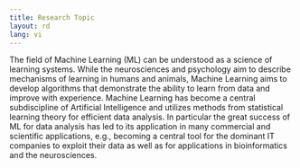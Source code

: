 ```yaml
---
title: Research Topic
layout: rd
lang: vi
---
```


The field of Machine Learning (ML) can be understood as a science of learning systems. While the neurosciences and psychology aim to describe mechanisms of learning in humans and animals, Machine Learning aims to develop algorithms that demonstrate the ability to learn from data and improve with experience. Machine Learning has become a central subdiscipline of Artificial Intelligence and utilizes methods from statistical learning theory for efficient data analysis. In particular the great success of ML for data analysis has led to its application in many commercial and scientific applications, e.g., becoming a central tool for the dominant IT companies to exploit their data as well as for applications in bioinformatics and the neurosciences.
